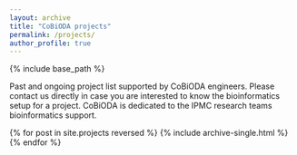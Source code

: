 ```yaml
---
layout: archive
title: "CoBiODA projects"
permalink: /projects/
author_profile: true
---
```



{% include base_path %}



Past and ongoing project list supported by CoBiODA engineers. Please contact us directly in case you are interested to know the bioinformatics setup for a project. CoBiODA is dedicated to the IPMC research teams bioinformatics support.


{% for post in site.projects reversed %}
  {% include archive-single.html %}
{% endfor %}
